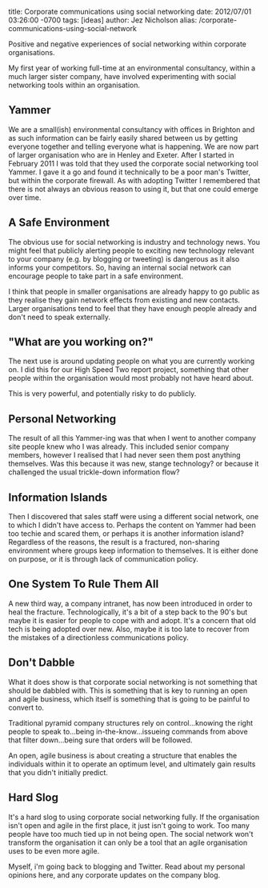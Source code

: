 title: Corporate communications using social networking
date: 2012/07/01 03:26:00 -0700
tags: [ideas]
author: Jez Nicholson
alias: /corporate-communications-using-social-network

<p>Positive and negative experiences of social networking within corporate organisations.</p>
<p>My first year of working full-time at an environmental consultancy, within a much larger sister company, have involved experimenting with social networking tools within an organisation.</p>
<h2>Yammer</h2>
<p>We are a small(ish) environmental consultancy with offices in Brighton and as such information can be fairly easily shared between us by getting everyone together and telling everyone what is happening. We are now part of larger organisation who are in Henley and Exeter. After I started in February 2011 I was told that they used the corporate social networking tool Yammer. I gave it a go and found it technically to be a poor man's Twitter, but within the corporate firewall. As with adopting Twitter I remembered that there is not always an obvious reason to using it, but that one could emerge over time.</p>
<h2>A Safe Environment</h2>
<p>The obvious use for social networking is industry and technology news. You might feel that publicly alerting people to exciting new technology relevant to your company (e.g. by blogging or tweeting) is dangerous as it also informs your competitors. So, having an internal social network can encourage people to take part in a safe environment.</p>
<p>I think that people in smaller organisations are already happy to go public as they realise they gain network effects from existing and new contacts. Larger organisations tend to feel that they have enough people already and don't need to speak externally.</p>
<h2>"What are you working on?"</h2>
<p>The next use is around updating people on what you are currently working on. I did this for our High Speed Two report project, something that other people within the organisation would most probably not have heard about.</p>
<p>This is very powerful, and potentially risky to do publicly.</p>
<h2>Personal Networking</h2>
<p>The result of all this Yammer-ing was that when I went to another company site people knew who I was already. This included senior company members, however I realised that I had never seen them post anything themselves. Was this because it was new, stange technology? or because it challenged the usual trickle-down information flow?</p>
<h2>Information Islands</h2>
<p>Then I discovered that sales staff were using a different social network, one to which I didn't have access to. Perhaps the content on Yammer had been too techie and scared them, or perhaps it is another information island? Regardless of the reasons, the result is a fractured, non-sharing environment where groups keep information to themselves. It is either done on purpose, or it is through lack of communication policy.</p>
<h2>One System To Rule Them All</h2>
<p>A new third way, a company intranet, has now been introduced in order to heal the fracture. Technologically, it's a bit of a step back to the 90's but maybe it is easier for people to cope with and adopt. It's a concern that old tech is being adopted over new. Also, maybe it is too late to recover from the mistakes of a directionless communications policy.</p>
<h2>Don't Dabble</h2>
<p>What it does show is that corporate social networking is not something that should be dabbled with. This is something that is key to running an open and agile business, which itself is something that is going to be painful to convert to.</p>
<p>Traditional pyramid company structures rely on control...knowing the right people to speak to...being in-the-know...issueing commands from above that filter down...being sure that orders will be followed.</p>
<p>An open, agile business is about creating a structure that enables the individuals within it to operate an optimum level, and ultimately gain results that you didn't initially predict.</p>
<h2>Hard Slog</h2>
<p>It's a hard slog to using corporate social networking fully. If the organisation isn't open and agile in the first place, it just isn't going to work. Too many people have too much tied up in not being open. The social network won't transform the organisation it can only be a tool that an agile organisation uses to be even more agile.</p>
<p>Myself, i'm going back to blogging and Twitter. Read about my personal opinions here, and any corporate updates on the company blog.</p>
